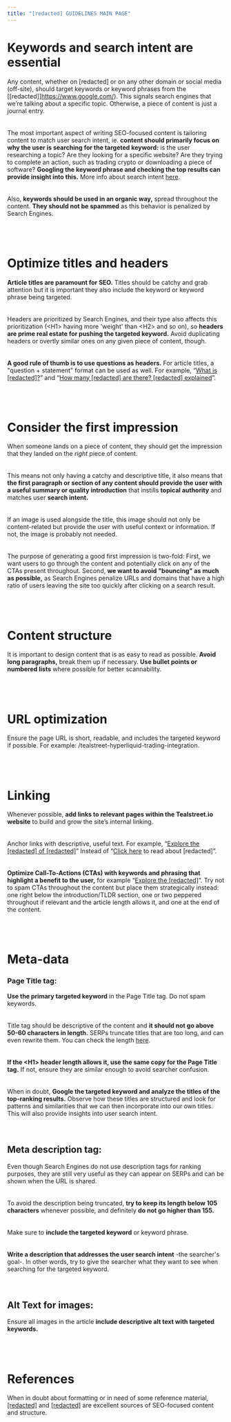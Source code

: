 ```yaml
---
title: "[redacted] GUIDELINES MAIN PAGE"
---
```


# Keywords and search intent are essential
Any content, whether on [redacted] or on any other domain or social media (off-site), should target keywords or keyword phrases from the [[redacted]]https://www.google.com/). This signals search engines that we’re talking about a specific topic. Otherwise, a piece of content is just a journal entry.
<br/>
<br/>
<br/>
The most important aspect of writing SEO-focused content is tailoring content to match user search intent, ie. **content should primarily focus on why the user is searching for the targeted keyword:** is the user researching a topic? Are they looking for a specific website? Are they trying to complete an action, such as trading crypto or downloading a piece of software? **Googling the keyword phrase and checking the top results can provide insight into this.**
More info about search intent [here](https://www.google.com/).
<br/>
<br/>
<br/>
Also, **keywords should be used in an organic way,** spread throughout the content. **They should not be spammed** as this behavior is penalized by Search Engines.
<br/>
<br/>
<br/>
<br/>
# Optimize titles and headers
**Article titles are paramount for SEO.** Titles should be catchy and grab attention but it is important they also include the keyword or keyword phrase being targeted.
<br/>
<br/>
<br/>
Headers are prioritized by Search Engines, and their type also affects this prioritization (\<H1\> having more 'weight' than \<H2\> and so on), so **headers are prime real estate for pushing the targeted keyword.** 
Avoid duplicating headers or overtly similar ones on any given piece of content, though.
<br/>
<br/>
<br/>
**A good rule of thumb is to use questions as headers.** For article titles, a "question + statement" format can be used as well. For example, “[What is [redacted]?](https://www.google.com/)” and “[How many [redacted] are there? [redacted] explained](https://www.google.com/)”.
<br/>
<br/>
<br/>
<br/>
# Consider the first impression
When someone lands on a piece of content, they should get the impression that they landed on the *right* piece of content.
<br/>
<br/>
<br/>
This means not only having a catchy and descriptive title, it also means that **the first paragraph or section of any content should provide the user with a useful summary or quality introduction** that instills **topical authority** and matches user **search intent.**
<br/>
<br/>
<br/>
If an image is used alongside the title, this image should not only be content-related but provide the user with useful context or information. If not, the image is probably not needed.
<br/>
<br/>
<br/>
The purpose of generating a good first impression is two-fold:
First, we want users to go through the content and potentially click on any of the CTAs present throughout.
Second, **we want to avoid "bouncing" as much as possible,** as Search Engines penalize URLs and domains that have a high ratio of users leaving the site too quickly after clicking on a search result.
<br/>
<br/>
<br/>
<br/>
# Content structure
It is important to design content that is as easy to read as possible. **Avoid long paragraphs,** break them up if necessary. **Use bullet points or numbered lists** where possible for better scannability.
<br/>
<br/>
<br/>
<br/>
# URL optimization
Ensure the page URL is short, readable, and includes the targeted keyword if possible. For example: /tealstreet-hyperliquid-trading-integration.
<br/>
<br/>
<br/>
<br/>
# Linking
Whenever possible, **add links to relevant pages within the Tealstreet.io website** to build and grow the site’s internal linking.
<br/>
<br/>
<br/>
Anchor links with descriptive, useful text. For example, “[Explore the [redacted] of [redacted]](https://www.google.com/)” Instead of “[Click here](https://www.google.com/) to read about [redacted]”.
<br/>
<br/>
<br/>
**Optimize Call-To-Actions (CTAs) with keywords and phrasing that highlight a benefit to the user,** for example “[Explore the [redacted]](https://www.google.com/)”. Try not to spam CTAs throughout the content but place them strategically instead: one right below the introduction/TLDR section, one or two peppered throughout if relevant and the article length allows it, and one at the end of the content.
<br/>
<br/>
<br/>
<br/>
# Meta-data
### Page Title tag:
**Use the primary targeted keyword** in the Page Title tag. Do not spam keywords.
<br/>
<br/>
<br/>
Title tag should be descriptive of the content and **it should not go above 50-60 characters in length.** SERPs truncate titles that are too long, and can even rewrite them. You can check the length [here](https://metatags.io/).
<br/>
<br/>
<br/>
**If the \<H1\> header length allows it, use the same copy for the Page Title tag.** If not, ensure they are similar enough to avoid searcher confusion.
<br/>
<br/>
<br/>
When in doubt, **Google the targeted keyword and analyze the titles of the top-ranking results.** Observe how these titles are structured and look for patterns and similarities that we can then incorporate into our own titles. 
This will also provide insights into user search intent.
<br/>
<br/>
<br/>
## Meta description tag:
Even though Search Engines do not use description tags for ranking purposes, they are still very useful as they can appear on SERPs and can be shown when the URL is shared.
<br/>
<br/>
<br/>
To avoid the description being truncated, **try to keep its length below 105 characters** whenever possible, and definitely **do not go higher than 155.**
<br/>
<br/>
<br/>
Make sure to **include the targeted keyword** or keyword phrase.
<br/>
<br/>
<br/>
**Write a description that addresses the user search intent** -the searcher's goal-. In other words, try to give the searcher what they want to see when searching for the targeted keyword.
<br/>
<br/>
<br/>
## Alt Text for images:
Ensure all images in the article **include descriptive alt text with targeted keywords.**
<br/>
<br/>
<br/>
<br/>
# References
When in doubt about formatting or in need of some reference material, [[redacted]](https://www.google.com/) and [[redacted]](https://www.google.com/) are excellent sources of SEO-focused content and structure.
